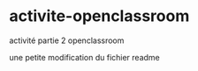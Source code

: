 # activite-openclassroom
activité partie 2 openclassroom

une petite modification du fichier readme
